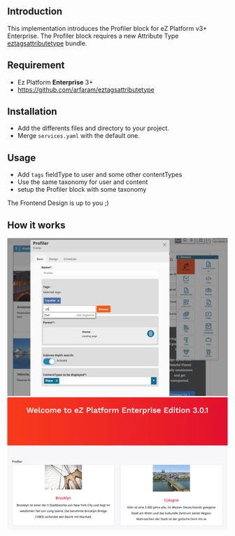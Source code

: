 ## Introduction

This implementation introduces the Profiler block for eZ Platform v3+ Enterprise. The Profiler block requires a new Attribute Type [eztagsattributetype](https://github.com/arfaram/eztagsattributetype) bundle.
        
## Requirement 

- Ez Platform **Enterprise** 3+
- https://github.com/arfaram/eztagsattributetype
 
## Installation 

- Add the differents files and directory to your project. 
- Merge `services.yaml` with the default one.

## Usage

- Add `tags` fieldType to user and some other contentTypes
- Use the same taxonomy for user and content
- setup the Profiler block with some taxonomy 

The Frontend Design is up to you ;) 
 
 
 ## How it works

<img src="doc/profiler_block.png" />

<img src="doc/profiler_block_front.png" />



